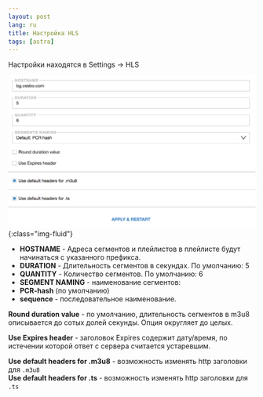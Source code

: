```yaml
---
layout: post
lang: ru
title: Настройка HLS
tags: [astra]
---
```


Настройки находятся в Settings -> HLS  

<!-- more -->

![Image](/assets/post-img/hls.png){:class="img-fluid"}

 - **HOSTNAME** - Адреса сегментов и плейлистов в плейлисте будут начинаться с указанного префикса. 
 - **DURATION** - Длительность сегментов в секундах. По умолчанию: 5
 - **QUANTITY** - Количество сегментов. По умолчанию: 6
 - **SEGMENT NAMING** - наименование сегментов:
  - **PCR-hash** (по умолчанию)
  - **sequence** - последовательное наименование.  


**Round duration value** - по умолчанию, длительность сегментов в m3u8 описывается до сотых долей секунды. Опция округляет до целых.

**Use Expires header** - заголовок Expires содержит дату/время, по истечении которой ответ с сервера считается устаревшим.  

**Use default headers for .m3u8** - возможность изменять http заголовки для `.m3u8`  
**Use default headers for .ts** - возможность изменять http заголовки для `.ts`  

